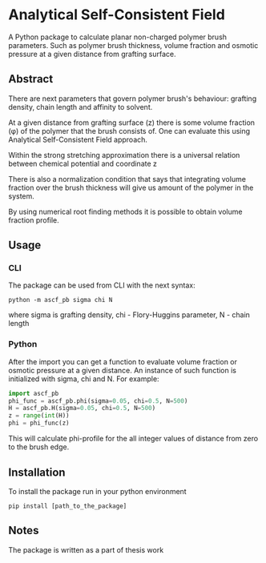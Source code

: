 # Analytical Self-Consistent Field

A Python package to calculate planar non-charged polymer brush parameters. Such as polymer brush thickness, volume fraction and osmotic pressure at a given distance from grafting surface.

## Abstract

There are next parameters that govern polymer brush's behaviour: grafting density, chain length and affinity to solvent.

At a given distance from grafting surface (z) there is some volume fraction (φ) of the polymer that the brush consists of. One can evaluate this using Analytical Self-Consistent Field approach.

Within the strong stretching approximation there is a universal relation between chemical potential and coordinate z

There is also a normalization condition that says that integrating volume fraction over the brush thickness will give us amount of the polymer in the system.

By using numerical root finding methods it is possible to obtain volume fraction profile.

## Usage

### CLI

The package can be used from CLI with the next syntax:

```
python -m ascf_pb sigma chi N
```

where sigma is grafting density, chi - Flory-Huggins parameter, N - chain length

### Python

After the import you can get a function to evaluate volume fraction or osmotic pressure at a given distance. An instance of such function is initialized with 
sigma, chi and N. For example:

```python
import ascf_pb
phi_func = ascf_pb.phi(sigma=0.05, chi=0.5, N=500)
H = ascf_pb.H(sigma=0.05, chi=0.5, N=500)
z = range(int(H))
phi = phi_func(z)
```

This will calculate phi-profile for the all integer values of distance from zero 
to the brush edge.

## Installation
To install the package run in your python environment
```
pip install [path_to_the_package]
```

## Notes

The package is written as a part of thesis work